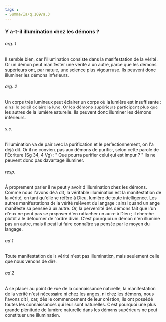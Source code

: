 ```yaml
---
tags : 
- Summa/Ia/q.109/a.3
---
```


### Y a-t-il illumination chez les démons ?



###### arg. 1
Il semble bien, car l'illumination consiste dans la manifestation de la vérité. Or un démon peut manifester une vérité à un autre, parce que les démons supérieurs ont, par nature, une science plus vigoureuse. Ils peuvent donc illuminer les démons inférieurs. 

###### arg. 2
Un corps très lumineux peut éclairer un corps où la lumière est insuffisante : ainsi le soleil éclaire la lune. Or les démons supérieurs participent plus que les autres de la lumière naturelle. Ils peuvent donc illuminer les démons inférieurs. 

###### s.c.
l'illumination va de pair avec la purification et le perfectionnement, on l'a déjà dit. Or il ne convient pas aux démons de purifier, selon cette parole de l'Écriture (Sg 34, 4 Vg) : " Que pourra purifier celui qui est impur ? " Ils ne peuvent donc pas davantage illuminer. 

###### resp.
À proprement parler il ne peut y avoir d'illumination chez les démons. Comme nous l'avons déjà dit, la véritable illumination est la manifestation de la vérité, en tant qu'elle se réfère à Dieu, lumière de toute intelligence. Les autres manifestations de la vérité relèvent du langage : ainsi quand un ange manifeste sa pensée à un autre. Or, la perversité des démons fait que l'un d'eux ne peut pas se proposer d'en rattacher un autre à Dieu ; il cherche plutôt à le détourner de l'ordre divin. C'est pourquoi un démon n'en illumine pas un autre, mais il peut lui faire connaître sa pensée par le moyen du langage. 

###### ad 1
Toute manifestation de la vérité n'est pas illumination, mais seulement celle que nous venons de dire. 

###### ad 2
À se placer au point de vue de la connaissance naturelle, la manifestation de la vérité n'est nécessaire ni chez les anges, ni chez les démons, nous l'avons dit i, car, dès le commencement de leur création, ils ont possédé toutes les connaissances qui leur sont naturelles. C'est pourquoi une plus grande plénitude de lumière naturelle dans les démons supérieurs ne peut constituer une illumination. 

